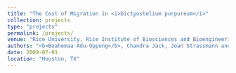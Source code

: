 ```yaml
---
title: "The Cost of Migration in <i>Dictyostelium purpureum</i>"
collection: projects
type: "projects"
permalink: /projects/
venue: "Rice University, Rice Institute of Biosciences and Bioengineering"
authors: "<b>Boahemaa Adu-Oppong</b>, Chandra Jack, Joan Strassmann and David C. Queller"
date: 2009-07-01
location: "Houston, TX"
---
```

